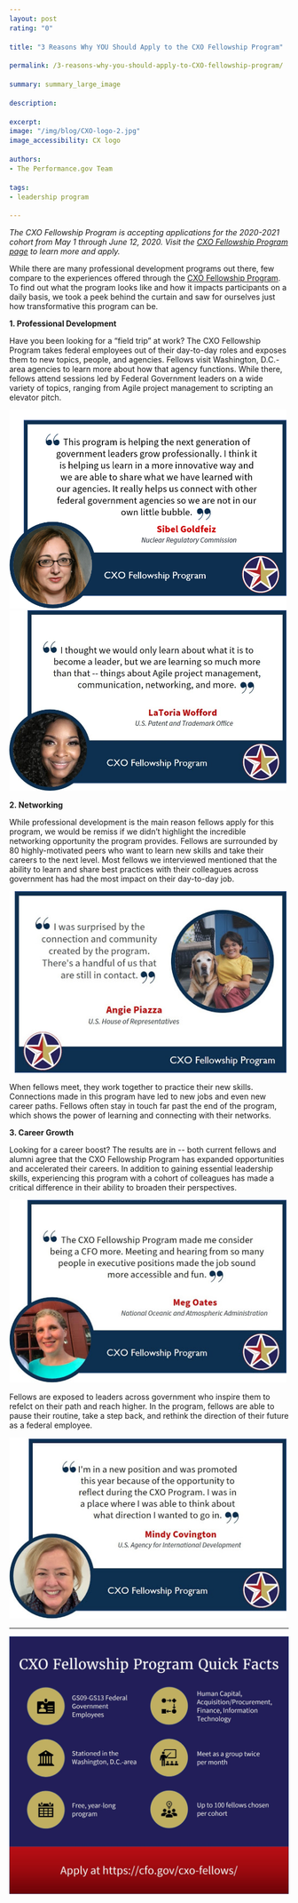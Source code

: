 ```yaml
---
layout: post
rating: "0"

title: "3 Reasons Why YOU Should Apply to the CXO Fellowship Program"

permalink: /3-reasons-why-you-should-apply-to-CXO-fellowship-program/

summary: summary_large_image

description:

excerpt:
image: "/img/blog/CXO-logo-2.jpg"
image_accessibility: CX logo

authors:
- The Performance.gov Team

tags:
- leadership program

---
```

*The CXO Fellowship Program is accepting applications for the 2020-2021 cohort from May 1 through June 12, 2020. Visit the [CXO Fellowship Program page](https://cfo.gov/cxo-fellows/) to learn more and apply.*

While there are many professional development programs out there, few compare to the experiences offered through the [CXO Fellowship Program](https://cfo.gov/cxo-fellows/). To find out what the program looks like and how it impacts participants on a daily basis, we took a peek behind the curtain and saw for ourselves just how transformative this program can be.

**1. Professional Development**

  Have you been looking for a “field trip” at work? The CXO Fellowship Program takes federal employees out of their day-to-day roles and exposes them to new topics, people, and agencies. Fellows visit Washington, D.C.-area agencies to learn more about how that agency functions. While there, fellows attend sessions led by Federal Government leaders on a wide variety of topics, ranging from Agile project management to scripting an elevator pitch.

  <img src="../img/blog/cxo-quote-image-1.png" style="width:500px;">
  <img src="../img/blog/cxo-quote-image-2.jpg" style="width:500px;">


**2. Networking**

  While professional development is the main reason fellows apply for this program, we would be remiss if we didn’t highlight the incredible networking opportunity the program provides. Fellows are surrounded by 80 highly-motivated peers who want to learn new skills and take their careers to the next level. Most fellows we interviewed mentioned that the ability to learn and share best practices with their colleagues across government has had the most impact on their day-to-day job.

  <img src="../img/blog/cxo-networking-image.jpg" style="width:500px;">


  When fellows meet, they work together to practice their new skills. Connections made in this program have led to new jobs and even new career paths. Fellows often stay in touch far past the end of the program, which shows the power of learning and connecting with their networks.

**3. Career Growth**

  Looking for a career boost? The results are in -- both current fellows and alumni agree that the CXO Fellowship Program has expanded opportunities and accelerated their careers. In addition to gaining essential leadership skills, experiencing this program with a cohort of colleagues has made a critical difference in their ability to broaden their perspectives.

  <img src="../img/blog/cxo-career-growth-image.jpg" style="width:500px;">


  Fellows are exposed to leaders across government who inspire them to refelct on their path and reach higher. In the program, fellows are able to pause their routine, take a step back, and rethink the direction of their future as a federal employee.

  <img src="../img/blog/cxo-career-growth-image-2.jpg" style="width:500px;">

---------------------------

<img src="../img/blog/cxo-final-graphic.jpg">
